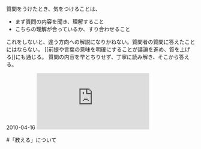 質問をうけたとき、気をつけることは、

- まず質問の内容を聞き、理解すること
- こちらの理解が合っているか、すり合わせること

これをしないと、違う方向への解説になりかねない。質問者の質問に答えたことにはならない。
[[前提や言葉の意味を明確にすることが議論を進め、質を上げる]]にも通じる。
質問の内容を早とちりせず、丁寧に読み解き、そこから答える。

2010-04-16
![](https://gyazo.com/b4c750894dc933cdc42484a96de04d58.img)

#「教える」について